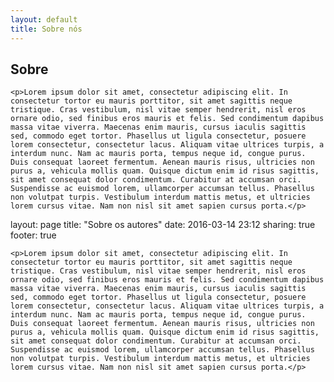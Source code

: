 ```yaml
---
layout: default
title: Sobre nós
---
```



<article class="post">
	<h2 class="post-title">Sobre</h2>
	
	<p>Lorem ipsum dolor sit amet, consectetur adipiscing elit. In consectetur tortor eu mauris porttitor, sit amet sagittis neque tristique. Cras vestibulum, nisl vitae semper hendrerit, nisl eros ornare odio, sed finibus eros mauris et felis. Sed condimentum dapibus massa vitae viverra. Maecenas enim mauris, cursus iaculis sagittis sed, commodo eget tortor. Phasellus ut ligula consectetur, posuere lorem consectetur, consectetur lacus. Aliquam vitae ultrices turpis, a interdum nunc. Nam ac mauris porta, tempus neque id, congue purus. Duis consequat laoreet fermentum. Aenean mauris risus, ultricies non purus a, vehicula mollis quam. Quisque dictum enim id risus sagittis, sit amet consequat dolor condimentum. Curabitur at accumsan orci. Suspendisse ac euismod lorem, ullamcorper accumsan tellus. Phasellus non volutpat turpis. Vestibulum interdum mattis metus, et ultricies lorem cursus vitae. Nam non nisl sit amet sapien cursus porta.</p>


layout: page
title: "Sobre os autores"
date: 2016-03-14 23:12
sharing: true
footer: true


	<p>Lorem ipsum dolor sit amet, consectetur adipiscing elit. In consectetur tortor eu mauris porttitor, sit amet sagittis neque tristique. Cras vestibulum, nisl vitae semper hendrerit, nisl eros ornare odio, sed finibus eros mauris et felis. Sed condimentum dapibus massa vitae viverra. Maecenas enim mauris, cursus iaculis sagittis sed, commodo eget tortor. Phasellus ut ligula consectetur, posuere lorem consectetur, consectetur lacus. Aliquam vitae ultrices turpis, a interdum nunc. Nam ac mauris porta, tempus neque id, congue purus. Duis consequat laoreet fermentum. Aenean mauris risus, ultricies non purus a, vehicula mollis quam. Quisque dictum enim id risus sagittis, sit amet consequat dolor condimentum. Curabitur at accumsan orci. Suspendisse ac euismod lorem, ullamcorper accumsan tellus. Phasellus non volutpat turpis. Vestibulum interdum mattis metus, et ultricies lorem cursus vitae. Nam non nisl sit amet sapien cursus porta.</p>

</article>